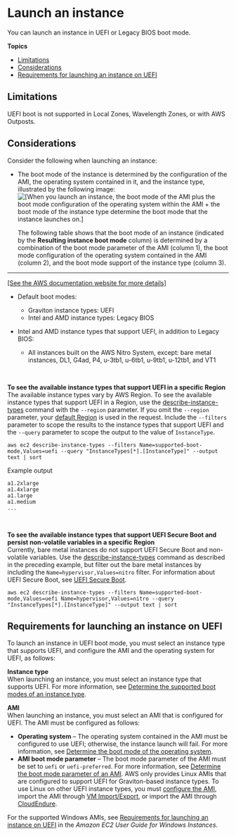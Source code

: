 # Launch an instance<a name="launch-instance-boot-mode"></a>

You can launch an instance in UEFI or Legacy BIOS boot mode\.

**Topics**
+ [Limitations](#boot-limitations)
+ [Considerations](#boot-considerations)
+ [Requirements for launching an instance on UEFI](#uefi-requirements)

## Limitations<a name="boot-limitations"></a>

UEFI boot is not supported in Local Zones, Wavelength Zones, or with AWS Outposts\. 

## Considerations<a name="boot-considerations"></a>

Consider the following when launching an instance:
+ The boot mode of the instance is determined by the configuration of the AMI, the operating system contained in it, and the instance type, illustrated by the following image:  
![\[When you launch an instance, the boot mode of the AMI plus the boot mode configuration of the operating system within the AMI + the boot mode of the instance type determine the boot mode that the instance launches on.\]](http://docs.aws.amazon.com/AWSEC2/latest/UserGuide/images/ami-boot-mode.png)

  The following table shows that the boot mode of an instance \(indicated by the **Resulting instance boot mode** column\) is determined by a combination of the boot mode parameter of the AMI \(column 1\), the boot mode configuration of the operating system contained in the AMI \(column 2\), and the boot mode support of the instance type \(column 3\)\.

    
****    
[\[See the AWS documentation website for more details\]](http://docs.aws.amazon.com/AWSEC2/latest/UserGuide/launch-instance-boot-mode.html)
+ Default boot modes:
  + Graviton instance types: UEFI
  + Intel and AMD instance types: Legacy BIOS
+ Intel and AMD instance types that support UEFI, in addition to Legacy BIOS:
  + All instances built on the AWS Nitro System, except: bare metal instances, DL1, G4ad, P4, u\-3tb1, u\-6tb1, u\-9tb1, u\-12tb1, and VT1

   

**To see the available instance types that support UEFI in a specific Region**  
The available instance types vary by AWS Region\. To see the available instance types that support UEFI in a Region, use the [describe\-instance\-types](https://docs.aws.amazon.com/cli/latest/reference/ec2/describe-instance-types.html) command with the `--region` parameter\. If you omit the `--region` parameter, your [default Region](https://docs.aws.amazon.com/cli/latest/userguide/cli-configure-quickstart.html#cli-configure-quickstart-region) is used in the request\. Include the `--filters` parameter to scope the results to the instance types that support UEFI and the `--query` parameter to scope the output to the value of `InstanceType`\.

  ```
  aws ec2 describe-instance-types --filters Name=supported-boot-mode,Values=uefi --query "InstanceTypes[*].[InstanceType]" --output text | sort
  ```

  Example output

  ```
  a1.2xlarge
  a1.4xlarge
  a1.large
  a1.medium
  ...
  ```

   

**To see the available instance types that support UEFI Secure Boot and persist non\-volatile variables in a specific Region**  
Currently, bare metal instances do not support UEFI Secure Boot and non\-volatile variables\. Use the [describe\-instance\-types](https://docs.aws.amazon.com/cli/latest/reference/ec2/describe-instance-types.html) command as described in the preceding example, but filter out the bare metal instances by including the `Name=hypervisor,Values=nitro` filter\. For information about UEFI Secure Boot, see [UEFI Secure Boot](uefi-secure-boot.md)\.

  ```
  aws ec2 describe-instance-types --filters Name=supported-boot-mode,Values=uefi Name=hypervisor,Values=nitro --query "InstanceTypes[*].[InstanceType]" --output text | sort
  ```

## Requirements for launching an instance on UEFI<a name="uefi-requirements"></a>

To launch an instance in UEFI boot mode, you must select an instance type that supports UEFI, and configure the AMI and the operating system for UEFI, as follows:

**Instance type**  
When launching an instance, you must select an instance type that supports UEFI\. For more information, see [Determine the supported boot modes of an instance type](instance-type-boot-mode.md)\.

**AMI**  
When launching an instance, you must select an AMI that is configured for UEFI\. The AMI must be configured as follows:  
+ **Operating system** – The operating system contained in the AMI must be configured to use UEFI; otherwise, the instance launch will fail\. For more information, see [Determine the boot mode of the operating system](os-boot-mode.md)\.
+ **AMI boot mode parameter** – The boot mode parameter of the AMI must be set to `uefi` or `uefi-preferred`\. For more information, see [Determine the boot mode parameter of an AMI](ami-boot-mode.md)\.
AWS only provides Linux AMIs that are configured to support UEFI for Graviton\-based instance types\. To use Linux on other UEFI instance types, you must [configure the AMI](set-ami-boot-mode.md), import the AMI through [ VM Import/Export](https://docs.aws.amazon.com/vm-import/latest/userguide/), or import the AMI through [CloudEndure](https://docs.cloudendure.com/)\.

For the supported Windows AMIs, see [Requirements for launching an instance on UEFI](https://docs.aws.amazon.com/AWSEC2/latest/WindowsGuide/launch-instance-boot-mode.html#uefi-requirements) in the *Amazon EC2 User Guide for Windows Instances*\.